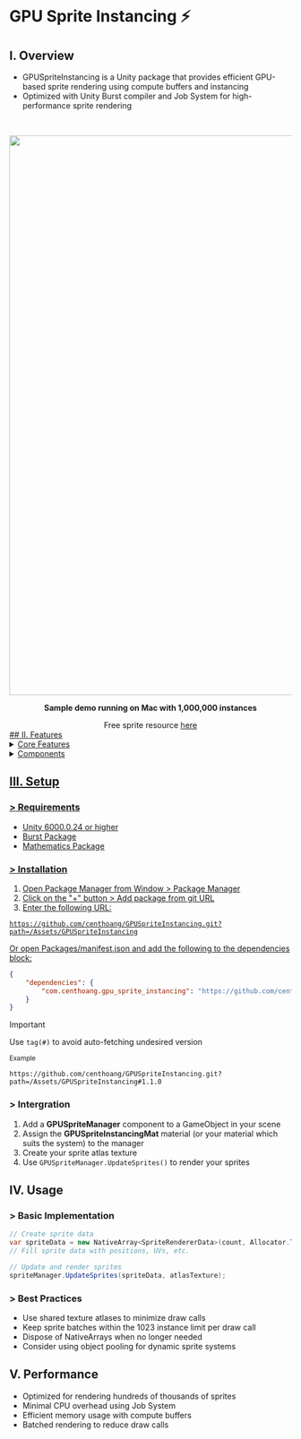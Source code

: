 # GPU Sprite Instancing :zap:

## I. Overview

* GPUSpriteInstancing is a Unity package that provides efficient GPU-based sprite rendering using compute buffers and instancing
* Optimized with Unity Burst compiler and Job System for high-performance sprite rendering

<br />

<p style="text-align:center;">
  <img src="/Assets/DocResources/Gifs/SampleDemo.gif" width="1000">
</p>

**<center>Sample demo running on Mac with 1,000,000 instances</center>**
<center>Free sprite resource <a href="https://cupnooble.itch.io/sprout-lands-asset-pack">here</center>
## II. Features

  <details>
  <summary>Core Features</summary>
  
  * GPU Instanced Sprite Rendering
  * Batched Drawing System
  * Sprite Atlas Support
  * Memory Management
  * Buffer Management
  * Job System Integration
  * Burst Compilation
  </details>

  <details>
  <summary>Components</summary>

  * GPU Sprite Manager
  * Instance Renderer
  * Custom Shader
  * Sprite Data Structure
  </details>

## III. Setup

### **>** Requirements

* Unity 6000.0.24 or higher
* Burst Package
* Mathematics Package

### **>** Installation

1. Open Package Manager from Window > Package Manager
2. Click on the "+" button > Add package from git URL
3. Enter the following URL:

```
https://github.com/centhoang/GPUSpriteInstancing.git?path=/Assets/GPUSpriteInstancing
```

Or open Packages/manifest.json and add the following to the dependencies block:

```json
{
    "dependencies": {
        "com.centhoang.gpu_sprite_instancing": "https://github.com/centhoang/GPUSpriteInstancing.git?path=/Assets/GPUSpriteInstancing"
    }
}
```

> [!IMPORTANT]
> Use `tag(#)` to avoid auto-fetching undesired version
>
> <sub>Example</sub>
> ```
> https://github.com/centhoang/GPUSpriteInstancing.git?path=/Assets/GPUSpriteInstancing#1.1.0
> ```

### **>** Intergration

1. Add a **GPUSpriteManager** component to a GameObject in your scene
2. Assign the **GPUSpriteInstancingMat** material (or your material which suits the system) to the manager
3. Create your sprite atlas texture
4. Use `GPUSpriteManager.UpdateSprites()` to render your sprites

###

## IV. Usage

### **>** Basic Implementation

```c#
// Create sprite data
var spriteData = new NativeArray<SpriteRendererData>(count, Allocator.Temp);
// Fill sprite data with positions, UVs, etc.

// Update and render sprites
spriteManager.UpdateSprites(spriteData, atlasTexture);

```

###

### **>** Best Practices

- Use shared texture atlases to minimize draw calls
- Keep sprite batches within the 1023 instance limit per draw call
- Dispose of NativeArrays when no longer needed
- Consider using object pooling for dynamic sprite systems

###

## V. Performance

- Optimized for rendering hundreds of thousands of sprites
- Minimal CPU overhead using Job System
- Efficient memory usage with compute buffers
- Batched rendering to reduce draw calls